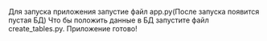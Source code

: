 Для запуска приложения запустие файл app.py(После запуска появится пустая БД)
Что бы положить данные в БД запустите файл create_tables.py.
Приложение готово!
